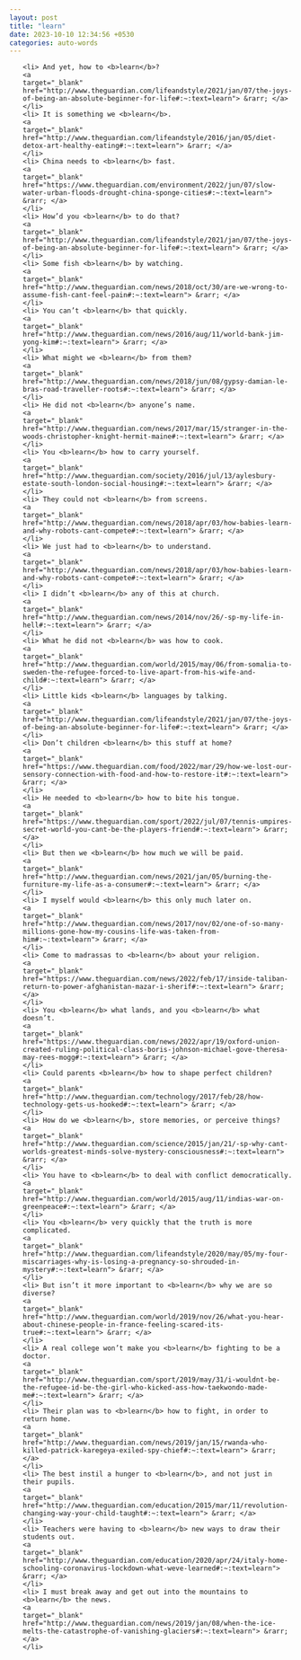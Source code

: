 ```yaml
---
layout: post
title: "learn"
date: 2023-10-10 12:34:56 +0530
categories: auto-words
---
```

<ol>

    <li> And yet, how to <b>learn</b>?
    <a 
    target="_blank" 
    href="http://www.theguardian.com/lifeandstyle/2021/jan/07/the-joys-of-being-an-absolute-beginner-for-life#:~:text=learn"> &rarr; </a>
    </li>
    <li> It is something we <b>learn</b>.
    <a 
    target="_blank" 
    href="http://www.theguardian.com/lifeandstyle/2016/jan/05/diet-detox-art-healthy-eating#:~:text=learn"> &rarr; </a>
    </li>
    <li> China needs to <b>learn</b> fast.
    <a 
    target="_blank" 
    href="https://www.theguardian.com/environment/2022/jun/07/slow-water-urban-floods-drought-china-sponge-cities#:~:text=learn"> &rarr; </a>
    </li>
    <li> How’d you <b>learn</b> to do that?
    <a 
    target="_blank" 
    href="http://www.theguardian.com/lifeandstyle/2021/jan/07/the-joys-of-being-an-absolute-beginner-for-life#:~:text=learn"> &rarr; </a>
    </li>
    <li> Some fish <b>learn</b> by watching.
    <a 
    target="_blank" 
    href="http://www.theguardian.com/news/2018/oct/30/are-we-wrong-to-assume-fish-cant-feel-pain#:~:text=learn"> &rarr; </a>
    </li>
    <li> You can’t <b>learn</b> that quickly.
    <a 
    target="_blank" 
    href="http://www.theguardian.com/news/2016/aug/11/world-bank-jim-yong-kim#:~:text=learn"> &rarr; </a>
    </li>
    <li> What might we <b>learn</b> from them?
    <a 
    target="_blank" 
    href="http://www.theguardian.com/news/2018/jun/08/gypsy-damian-le-bras-road-traveller-roots#:~:text=learn"> &rarr; </a>
    </li>
    <li> He did not <b>learn</b> anyone’s name.
    <a 
    target="_blank" 
    href="http://www.theguardian.com/news/2017/mar/15/stranger-in-the-woods-christopher-knight-hermit-maine#:~:text=learn"> &rarr; </a>
    </li>
    <li> You <b>learn</b> how to carry yourself.
    <a 
    target="_blank" 
    href="http://www.theguardian.com/society/2016/jul/13/aylesbury-estate-south-london-social-housing#:~:text=learn"> &rarr; </a>
    </li>
    <li> They could not <b>learn</b> from screens.
    <a 
    target="_blank" 
    href="http://www.theguardian.com/news/2018/apr/03/how-babies-learn-and-why-robots-cant-compete#:~:text=learn"> &rarr; </a>
    </li>
    <li> We just had to <b>learn</b> to understand.
    <a 
    target="_blank" 
    href="http://www.theguardian.com/news/2018/apr/03/how-babies-learn-and-why-robots-cant-compete#:~:text=learn"> &rarr; </a>
    </li>
    <li> I didn’t <b>learn</b> any of this at church.
    <a 
    target="_blank" 
    href="http://www.theguardian.com/news/2014/nov/26/-sp-my-life-in-hell#:~:text=learn"> &rarr; </a>
    </li>
    <li> What he did not <b>learn</b> was how to cook.
    <a 
    target="_blank" 
    href="http://www.theguardian.com/world/2015/may/06/from-somalia-to-sweden-the-refugee-forced-to-live-apart-from-his-wife-and-child#:~:text=learn"> &rarr; </a>
    </li>
    <li> Little kids <b>learn</b> languages by talking.
    <a 
    target="_blank" 
    href="http://www.theguardian.com/lifeandstyle/2021/jan/07/the-joys-of-being-an-absolute-beginner-for-life#:~:text=learn"> &rarr; </a>
    </li>
    <li> Don’t children <b>learn</b> this stuff at home?
    <a 
    target="_blank" 
    href="https://www.theguardian.com/food/2022/mar/29/how-we-lost-our-sensory-connection-with-food-and-how-to-restore-it#:~:text=learn"> &rarr; </a>
    </li>
    <li> He needed to <b>learn</b> how to bite his tongue.
    <a 
    target="_blank" 
    href="https://www.theguardian.com/sport/2022/jul/07/tennis-umpires-secret-world-you-cant-be-the-players-friend#:~:text=learn"> &rarr; </a>
    </li>
    <li> But then we <b>learn</b> how much we will be paid.
    <a 
    target="_blank" 
    href="http://www.theguardian.com/news/2021/jan/05/burning-the-furniture-my-life-as-a-consumer#:~:text=learn"> &rarr; </a>
    </li>
    <li> I myself would <b>learn</b> this only much later on.
    <a 
    target="_blank" 
    href="http://www.theguardian.com/news/2017/nov/02/one-of-so-many-millions-gone-how-my-cousins-life-was-taken-from-him#:~:text=learn"> &rarr; </a>
    </li>
    <li> Come to madrassas to <b>learn</b> about your religion.
    <a 
    target="_blank" 
    href="https://www.theguardian.com/news/2022/feb/17/inside-taliban-return-to-power-afghanistan-mazar-i-sherif#:~:text=learn"> &rarr; </a>
    </li>
    <li> You <b>learn</b> what lands, and you <b>learn</b> what doesn’t.
    <a 
    target="_blank" 
    href="https://www.theguardian.com/news/2022/apr/19/oxford-union-created-ruling-political-class-boris-johnson-michael-gove-theresa-may-rees-mogg#:~:text=learn"> &rarr; </a>
    </li>
    <li> Could parents <b>learn</b> how to shape perfect children?
    <a 
    target="_blank" 
    href="http://www.theguardian.com/technology/2017/feb/28/how-technology-gets-us-hooked#:~:text=learn"> &rarr; </a>
    </li>
    <li> How do we <b>learn</b>, store memories, or perceive things?
    <a 
    target="_blank" 
    href="http://www.theguardian.com/science/2015/jan/21/-sp-why-cant-worlds-greatest-minds-solve-mystery-consciousness#:~:text=learn"> &rarr; </a>
    </li>
    <li> You have to <b>learn</b> to deal with conflict democratically.
    <a 
    target="_blank" 
    href="http://www.theguardian.com/world/2015/aug/11/indias-war-on-greenpeace#:~:text=learn"> &rarr; </a>
    </li>
    <li> You <b>learn</b> very quickly that the truth is more complicated.
    <a 
    target="_blank" 
    href="http://www.theguardian.com/lifeandstyle/2020/may/05/my-four-miscarriages-why-is-losing-a-pregnancy-so-shrouded-in-mystery#:~:text=learn"> &rarr; </a>
    </li>
    <li> But isn’t it more important to <b>learn</b> why we are so diverse?
    <a 
    target="_blank" 
    href="http://www.theguardian.com/world/2019/nov/26/what-you-hear-about-chinese-people-in-france-feeling-scared-its-true#:~:text=learn"> &rarr; </a>
    </li>
    <li> A real college won’t make you <b>learn</b> fighting to be a doctor.
    <a 
    target="_blank" 
    href="http://www.theguardian.com/sport/2019/may/31/i-wouldnt-be-the-refugee-id-be-the-girl-who-kicked-ass-how-taekwondo-made-me#:~:text=learn"> &rarr; </a>
    </li>
    <li> Their plan was to <b>learn</b> how to fight, in order to return home.
    <a 
    target="_blank" 
    href="http://www.theguardian.com/news/2019/jan/15/rwanda-who-killed-patrick-karegeya-exiled-spy-chief#:~:text=learn"> &rarr; </a>
    </li>
    <li> The best instil a hunger to <b>learn</b>, and not just in their pupils.
    <a 
    target="_blank" 
    href="http://www.theguardian.com/education/2015/mar/11/revolution-changing-way-your-child-taught#:~:text=learn"> &rarr; </a>
    </li>
    <li> Teachers were having to <b>learn</b> new ways to draw their students out.
    <a 
    target="_blank" 
    href="http://www.theguardian.com/education/2020/apr/24/italy-home-schooling-coronavirus-lockdown-what-weve-learned#:~:text=learn"> &rarr; </a>
    </li>
    <li> I must break away and get out into the mountains to <b>learn</b> the news.
    <a 
    target="_blank" 
    href="http://www.theguardian.com/news/2019/jan/08/when-the-ice-melts-the-catastrophe-of-vanishing-glaciers#:~:text=learn"> &rarr; </a>
    </li>